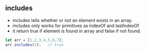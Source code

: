 ## includes

- includes tells whether or not an element exists in an array.
- includes only works for primitives as indexOf and lastIndexOf
- it return true if element is found in array and false if not found.

```js
let arr = [1,2,3,4,5,6,7];
arr.includes(3);   // true
```
